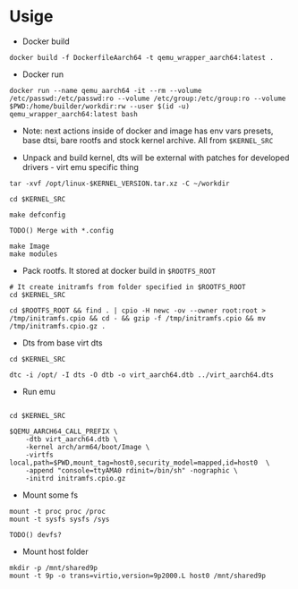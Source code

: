 # Usige

- Docker build

```
docker build -f DockerfileAarch64 -t qemu_wrapper_aarch64:latest .
```

- Docker run

```
docker run --name qemu_aarch64 -it --rm --volume /etc/passwd:/etc/passwd:ro --volume /etc/group:/etc/group:ro --volume $PWD:/home/builder/workdir:rw --user $(id -u) qemu_wrapper_aarch64:latest bash
```

- Note: next actions inside of docker and image has env vars presets, base dtsi, bare rootfs and stock kernel archive. All from `$KERNEL_SRC`


- Unpack and build kernel, dts will be external with patches for developed drivers - virt emu specific thing

```
tar -xvf /opt/linux-$KERNEL_VERSION.tar.xz -C ~/workdir

cd $KERNEL_SRC

make defconfig

TODO() Merge with *.config

make Image
make modules
```

- Pack rootfs. It stored at docker build in `$ROOTFS_ROOT`

```
# It create initramfs from folder specified in $ROOTFS_ROOT
cd $KERNEL_SRC

cd $ROOTFS_ROOT && find . | cpio -H newc -ov --owner root:root > /tmp/initramfs.cpio && cd - && gzip -f /tmp/initramfs.cpio && mv /tmp/initramfs.cpio.gz .
```

- Dts from base virt dts

```
cd $KERNEL_SRC

dtc -i /opt/ -I dts -O dtb -o virt_aarch64.dtb ../virt_aarch64.dts
```

- Run emu

```

cd $KERNEL_SRC

$QEMU_AARCH64_CALL_PREFIX \
    -dtb virt_aarch64.dtb \
    -kernel arch/arm64/boot/Image \
    -virtfs local,path=$PWD,mount_tag=host0,security_model=mapped,id=host0  \
    -append "console=ttyAMA0 rdinit=/bin/sh" -nographic \
    -initrd initramfs.cpio.gz
```

- Mount some fs

```
mount -t proc proc /proc
mount -t sysfs sysfs /sys

TODO() devfs?
```

- Mount host folder

```
mkdir -p /mnt/shared9p
mount -t 9p -o trans=virtio,version=9p2000.L host0 /mnt/shared9p
```